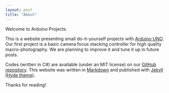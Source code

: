 ```yaml
---
layout: post
title: "About"
---
```


Welcome to Arduino Projects.

This is a website presenting small do-it-yourself projects with [Arduino
UNO](https://www.arduino.cc/). Our first project is a basic camera
focus stacking controller for high quality macro-photography. We are
planning to improve it and tune it up in future posts.

Codes (written in C#) are available (under an MIT license) on our [GitHub
repository](https://github.com/guifh/arduino). This website was written in [Markdown](https://en.wikipedia.org/wiki/Markdown)
and published with [Jekyll (Hyde theme)](http://hyde.getpoole.com/).

Thanks for reading!
